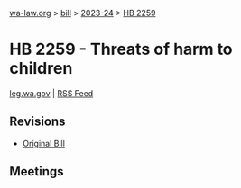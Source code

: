 [wa-law.org](/) > [bill](/bill/) > [2023-24](/bill/2023-24/) > [HB 2259](/bill/2023-24/hb/2259/)

# HB 2259 - Threats of harm to children
[leg.wa.gov](https://app.leg.wa.gov/billsummary?BillNumber=2259&Year=2023&Initiative=false) | [RSS Feed](./rss.xml)

## Revisions
* [Original Bill](1/)

## Meetings
